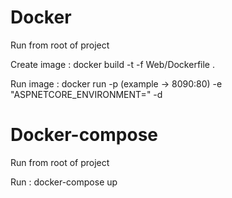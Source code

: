 # Docker

Run from root of project

Create image : docker build -t <name of image> -f Web/Dockerfile .

Run image : docker run -p <external port:inner port> (example -> 8090:80) -e "ASPNETCORE_ENVIRONMENT=<Env>" -d <name of image> 

# Docker-compose

Run from root of project

Run : docker-compose up
